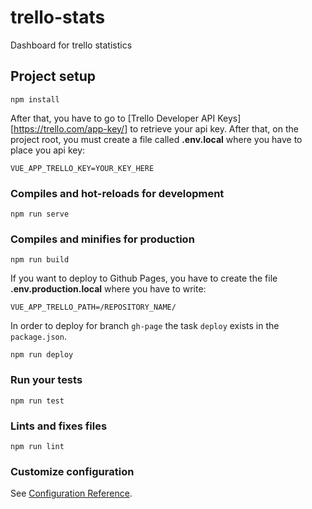 # trello-stats

Dashboard for trello statistics

## Project setup
```
npm install
```
After that, you have to go to [Trello Developer API Keys][https://trello.com/app-key/] to retrieve your api key. After that, on the project root, you must create a file called **.env.local** where you have to place you api key:
```
VUE_APP_TRELLO_KEY=YOUR_KEY_HERE
```

### Compiles and hot-reloads for development
```
npm run serve
```

### Compiles and minifies for production
```
npm run build
```
If you want to deploy to Github Pages, you have to create the file **.env.production.local** where you have to write:
```
VUE_APP_TRELLO_PATH=/REPOSITORY_NAME/
```

In order to deploy for branch `gh-page` the task `deploy` exists
in the `package.json`.
```
npm run deploy
```

### Run your tests
```
npm run test
```

### Lints and fixes files
```
npm run lint
```

### Customize configuration
See [Configuration Reference](https://cli.vuejs.org/config/).
